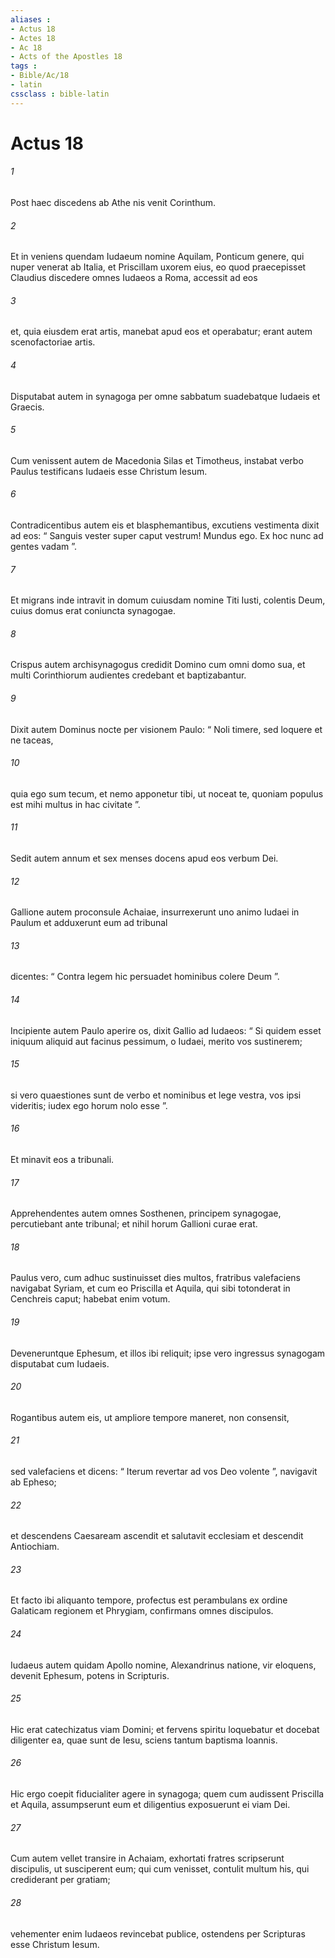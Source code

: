 ```yaml
---
aliases : 
- Actus 18
- Actes 18
- Ac 18
- Acts of the Apostles 18
tags : 
- Bible/Ac/18
- latin
cssclass : bible-latin
---
```


# Actus 18

###### 1
Post haec discedens ab Athe nis venit Corinthum. 
###### 2
Et in veniens quendam Iudaeum nomine Aquilam, Ponticum genere, qui nuper venerat ab Italia, et Priscillam uxorem eius, eo quod praecepisset Claudius discedere omnes Iudaeos a Roma, accessit ad eos 
###### 3
et, quia eiusdem erat artis, manebat apud eos et operabatur; erant autem scenofactoriae artis. 
###### 4
Disputabat autem in synagoga per omne sabbatum suadebatque Iudaeis et Graecis.
###### 5
Cum venissent autem de Macedonia Silas et Timotheus, instabat verbo Paulus testificans Iudaeis esse Christum Iesum. 
###### 6
Contradicentibus autem eis et blasphemantibus, excutiens vestimenta dixit ad eos: “ Sanguis vester super caput vestrum! Mundus ego. Ex hoc nunc ad gentes vadam ”. 
###### 7
Et migrans inde intravit in domum cuiusdam nomine Titi Iusti, colentis Deum, cuius domus erat coniuncta synagogae. 
###### 8
Crispus autem archisynagogus credidit Domino cum omni domo sua, et multi Corinthiorum audientes credebant et baptizabantur.
###### 9
Dixit autem Dominus nocte per visionem Paulo: “ Noli timere, sed loquere et ne taceas, 
###### 10
quia ego sum tecum, et nemo apponetur tibi, ut noceat te, quoniam populus est mihi multus in hac civitate ”.
###### 11
Sedit autem annum et sex menses docens apud eos verbum Dei.
###### 12
Gallione autem proconsule Achaiae, insurrexerunt uno animo Iudaei in Paulum et adduxerunt eum ad tribunal 
###### 13
dicentes: “ Contra legem hic persuadet hominibus colere Deum ”. 
###### 14
Incipiente autem Paulo aperire os, dixit Gallio ad Iudaeos: “ Si quidem esset iniquum aliquid aut facinus pessimum, o Iudaei, merito vos sustinerem; 
###### 15
si vero quaestiones sunt de verbo et nominibus et lege vestra, vos ipsi videritis; iudex ego horum nolo esse ”. 
###### 16
Et minavit eos a tribunali. 
###### 17
Apprehendentes autem omnes Sosthenen, principem synagogae, percutiebant ante tribunal; et nihil horum Gallioni curae erat.
###### 18
Paulus vero, cum adhuc sustinuisset dies multos, fratribus valefaciens navigabat Syriam, et cum eo Priscilla et Aquila, qui sibi totonderat in Cenchreis caput; habebat enim votum. 
###### 19
Deveneruntque Ephesum, et illos ibi reliquit; ipse vero ingressus synagogam disputabat cum Iudaeis. 
###### 20
Rogantibus autem eis, ut ampliore tempore maneret, non consensit, 
###### 21
sed valefaciens et dicens: “ Iterum revertar ad vos Deo volente ”, navigavit ab Epheso; 
###### 22
et descendens Caesaream ascendit et salutavit ecclesiam et descendit Antiochiam.
###### 23
Et facto ibi aliquanto tempore, profectus est perambulans ex ordine Galaticam regionem et Phrygiam, confirmans omnes discipulos.
###### 24
Iudaeus autem quidam Apollo nomine, Alexandrinus natione, vir eloquens, devenit Ephesum, potens in Scripturis. 
###### 25
Hic erat catechizatus viam Domini; et fervens spiritu loquebatur et docebat diligenter ea, quae sunt de Iesu, sciens tantum baptisma Ioannis. 
###### 26
Hic ergo coepit fiducialiter agere in synagoga; quem cum audissent Priscilla et Aquila, assumpserunt eum et diligentius exposuerunt ei viam Dei. 
###### 27
Cum autem vellet transire in Achaiam, exhortati fratres scripserunt discipulis, ut susciperent eum; qui cum venisset, contulit multum his, qui crediderant per gratiam; 
###### 28
vehementer enim Iudaeos revincebat publice, ostendens per Scripturas esse Christum Iesum.
